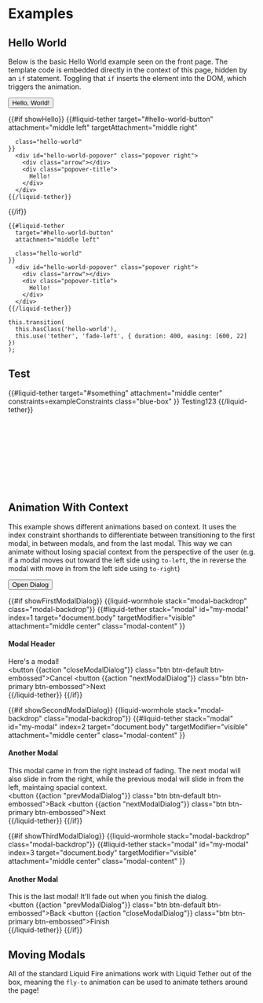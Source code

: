 # Examples

##  Hello World

Below is the basic Hello World example seen on the front page. The template
code is embedded directly in the context of this page, hidden by an
<code>if</code> statement. Toggling that <code>if</code> inserts the element
into the DOM, which triggers the animation.

<div class="example-button-container">
  <button {{action 'toggleHello'}} id="hello-world-button" class="btn btn-primary btn-embossed">
    Hello, World!
  </button>

  {{#if showHello}}
    {{#liquid-tether
      target="#hello-world-button"
      attachment="middle left"
      targetAttachment="middle right"

      class="hello-world"
    }}
      <div id="hello-world-popover" class="popover right">
        <div class="arrow"></div>
        <div class="popover-title">
          Hello!
        </div>
      </div>
    {{/liquid-tether}}
  {{/if}}
</div>

```
{{#liquid-tether
  target="#hello-world-button"
  attachment="middle left"

  class="hello-world"
}}
  <div id="hello-world-popover" class="popover right">
    <div class="arrow"></div>
    <div class="popover-title">
      Hello!
    </div>
  </div>
{{/liquid-tether}}
```

```
this.transition(
  this.hasClass('hello-world'),
  this.use('tether', 'fade-left', { duration: 400, easing: [600, 22] })
);
```

## Test

<div style="height: 200px; overflow: scroll;">
  <div id="something" style="height: 2000px">
    {{#liquid-tether
      target="#something"
      attachment="middle center"
      constraints=exampleConstraints
      class="blue-box"
    }}
      Testing123
    {{/liquid-tether}}
  </div>
</div>

## Animation With Context

This example shows different animations based on context. It uses the index
constraint shorthands to differentiate between transitioning to the first
modal, in between modals, and from the last modal. This way we can animate
without losing spacial context from the perspective of the user (e.g. if a
modal moves out toward the left side using <code>to-left</code>, the in
reverse the modal with move in from the left side using <code>to-right</code>)

<div class="example-button-container">
  <button {{action "openModalDialog"}} id="animation-with-context-button" class="btn btn-primary btn-embossed">
    Open Dialog
  </button>

  {{#if showFirstModalDialog}}
    {{liquid-wormhole stack="modal-backdrop" class="modal-backdrop"}}
    {{#liquid-tether
      stack="modal"
      id="my-modal"
      index=1
      target="document.body"
      targetModifier="visible"
      attachment="middle center"
      class="modal-content"
    }}
      <div class="modal-header">
        <h4 class="modal-title">Modal Header</h4>
      </div>
      <div class="modal-body">
        Here's a modal!
      </div>
      <div class="modal-footer">
        <button {{action "closeModalDialog"}} class="btn btn-default btn-embossed">Cancel</button>
        <button {{action "nextModalDialog"}} class="btn btn-primary btn-embossed">Next</button>
      </div>
    {{/liquid-tether}}
  {{/if}}

  {{#if showSecondModalDialog}}
    {{liquid-wormhole stack="modal-backdrop" class="modal-backdrop"}}
    {{#liquid-tether
      stack="modal"
      id="my-modal"
      index=2
      target="document.body"
      targetModifier="visible"
      attachment="middle center"
      class="modal-content"
    }}
      <div class="modal-header">
        <h4 class="modal-title">Another Modal</h4>
      </div>
      <div class="modal-body">
        This modal came in from the right instead of fading. The next modal
        will also slide in from the right, while the previous modal will slide
        in from the left, maintaing spacial context.
      </div>
      <div class="modal-footer">
        <button {{action "prevModalDialog"}} class="btn btn-default btn-embossed">Back</button>
        <button {{action "nextModalDialog"}} class="btn btn-primary btn-embossed">Next</button>
      </div>
    {{/liquid-tether}}
  {{/if}}

  {{#if showThirdModalDialog}}
    {{liquid-wormhole stack="modal-backdrop" class="modal-backdrop"}}
    {{#liquid-tether
      stack="modal"
      id="my-modal"
      index=3
      target="document.body"
      targetModifier="visible"
      attachment="middle center"
      class="modal-content"
    }}
      <div class="modal-header">
        <h4 class="modal-title">Another Modal</h4>
      </div>
      <div class="modal-body">
        This is the last modal! It'll fade out when you finish the dialog.
      </div>
      <div class="modal-footer">
        <button {{action "prevModalDialog"}} class="btn btn-default btn-embossed">Back</button>
        <button {{action "closeModalDialog"}} class="btn btn-primary btn-embossed">Finish</button>
      </div>
    {{/liquid-tether}}
  {{/if}}
</div>


<!-- {{#example-pane}}
  <div class="template">
    {{code-snippet name="animation-with-context.hbs"}}
  </div>
  <div class="js">
    {{code-snippet name="animation-with-context.js"}}
  </div>
  <div class="transitions">
    {{code-snippet name="animation-with-context-transitions.js"}}
  </div>
{{/example-pane}}

## Routed Tethers

Oftentimes modals should appear in the context of a route. If that's the case
in your application, it's as simple as creating a route and template with just
a `liquid-tether`.

<div class="example-button-container">
  {{#link-to "examples.step-one" class="btn btn-primary btn-embossed"}}
    Open Routed Modal
  {{/link-to}}

  {{outlet}}
</div>


<!-- {{#example-pane}}
  <div class="template">
    {{code-snippet name="routed-modal.hbs"}}
  </div>
{{/example-pane}} -->

## Moving Modals

All of the standard Liquid Fire animations work with Liquid Tether out of the
box, meaning the `fly-to` animation can be used to animate tethers
around the page!

<!-- <div class="example-button-container">
  <button {{action "openFlytoDialog"}} id="moving-modals" class="btn btn-primary btn-embossed">Open Moving Modal</button>

  {{#if showFirstFlytoDialog}}
    {{liquid-wormhole class="modal-backdrop"}}

    {{#liquid-tether
      stack="flyto"
      index=1

      target="document.body"
      targetModifier="visible"
      attachment="top left"
      targetAttachment="top left"
      offset="-20px -20px"

      class="modal-content"}}
      <div class="modal-header">
        <h4 class="modal-title">Modal Header</h4>
      </div>

      <div class="modal-body">
        <p>Here's a modal!</p>
      </div>

      <div class="modal-footer">
        <button {{action "closeFlytoDialog"}} class="btn btn-default btn-embossed">Cancel</button>
        <button {{action "nextFlytoDialog"}} class="btn btn-primary btn-embossed">Next</button>
      </div>
    {{/liquid-tether}}
  {{/if}}

  {{#if showSecondFlytoDialog}}
    {{#liquid-tether
      stack="flyto"
      index=2

      target="document.body"
      targetModifier="visible"
      attachment="top right"
      targetAttachment="top right"
      offset="-20px 40px"

      class="modal-content"}}
      <div class="modal-header">
        <h4 class="modal-title">Another Modal</h4>
      </div>

      <div class="modal-body">
        <p>
          This modal came in from the right instead of fading. The next modal
          will also slide in from the right, while the previous modal will slide
          in from the left, maintaing spacial context.
        </p>
      </div>

      <div class="modal-footer">
        <button {{action "prevFlytoDialog"}} class="btn btn-default btn-embossed">Back</button>
        <button {{action "nextFlytoDialog"}} class="btn btn-primary btn-embossed">Next</button>
      </div>
    {{/liquid-tether}}
  {{/if}}

  {{#if showThirdFlytoDialog}}
    {{#liquid-tether
      stack="flyto"
      index=3

      target="document.body"
      targetModifier="visible"
      attachment="bottom center"
      targetAttachment="bottom center"
      offset="20px 0"

      class="modal-content"}}
      <div class="modal-header">
        <h4 class="modal-title">Another Modal</h4>
      </div>

      <div class="modal-body">
        <p>
          This is the last modal! It'll fade out when you finish the dialog.
        </p>
      </div>

      <div class="modal-footer">
        <button {{action "prevFlytoDialog"}} class="btn btn-default btn-embossed">Back</button>
        <button {{action "closeFlytoDialog"}} class="btn btn-primary btn-embossed">Finish</button>
      </div>
    {{/liquid-tether}}
  {{/if}}
</div>

<!-- {{#example-pane}}
  <div class="template">
    {{code-snippet name="flyto-dialog.hbs"}}
  </div>
  <div class="js">
    {{code-snippet name="flyto-dialog.js"}}
  </div>
  <div class="transitions">
    {{code-snippet name="flyto-dialog-transitions.js"}}
  </div>
{{/example-pane}}

## Liquid Wormhole


<p>
  There are times when you may want to warp an element up to the body, but
  without the positioning power of Tether (for instance if you simply want to
  position the element using <code>position: fixed;</code>). In those cases, you
  can use the <code>\{{liquid-wormhole}}</code> helper.
</p>

<p>
  Liquid Wormhole works just like Liquid Tether, but without a default
  overlay/tether element. To animate the elements warped by a liquid wormhole,
  use the <code>explode</code> animation helper.
</p>

<p>
  Liquid Wormhole is a dependency of Liquid Tether. You can include it directly
  if you do not need the positioning provided by Tether.js. See the
  <a href="https://github.com/pzuraq/liquid-wormhole">addon's repository</a> for
  more details.
</p>

<div class="example-button-container">
  <button {{action "toggleFlyout"}} id="flyout" class="btn btn-primary btn-embossed">Open Flyout</button>

  {{#if showFlyout}}
    {{liquid-wormhole class=modal-backdrop}}
    {{#liquid-wormhole class="flyout"}}
      <h1>Hey there!</h1>
      <h2>This is a flyout!</h2>

      <p>
        It's been given a fixed position relative to the window, without any of
        the conceptual overhead that comes with tethering.
      </p>

      <div class="fixed-to-bottom">
        This div is easily fixed to the bottom of the screen, no need to worry about
        the target container messing with your positioning!

        <button {{action 'toggleFlyout'}} class="btn btn-primary btn-embossed btn-block">
          Close
        </button>
      </div>
    {{/liquid-wormhole}}
  {{/if}}
</div> -->

<!-- {{#example-pane}}
  <div class="template">
    {{code-snippet name="liquid-wormhole.hbs"}}
  </div>
  <div class="js">
    {{code-snippet name="liquid-wormhole.js"}}
  </div>
  <div class="transitions">
    {{code-snippet name="liquid-wormhole-transitions.js"}}
  </div>
{{/example-pane}} -->
